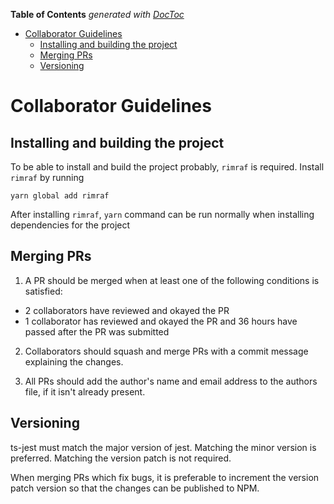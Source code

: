 <!-- START doctoc generated TOC please keep comment here to allow auto update -->
<!-- DON'T EDIT THIS SECTION, INSTEAD RE-RUN doctoc TO UPDATE -->
**Table of Contents**  *generated with [DocToc](https://github.com/thlorenz/doctoc)*

- [Collaborator Guidelines](#collaborator-guidelines)
  - [Installing and building the project](#installing-and-building-the-project)
  - [Merging PRs](#merging-prs)
  - [Versioning](#versioning)

<!-- END doctoc generated TOC please keep comment here to allow auto update -->

# Collaborator Guidelines

## Installing and building the project

To be able to install and build the project probably, `rimraf` is required. Install `rimraf` by running
```
yarn global add rimraf
```

After installing `rimraf`, `yarn` command can be run normally when installing dependencies for the project

## Merging PRs

1. A PR should be merged when at least one of the following conditions is satisfied:

- 2 collaborators have reviewed and okayed the PR
- 1 collaborator has reviewed and okayed the PR and 36 hours have passed after the PR was submitted

2. Collaborators should squash and merge PRs with a commit message explaining the changes.

3. All PRs should add the author's name and email address to the authors file, if it isn't already present.

## Versioning

ts-jest must match the major version of jest. Matching the minor version is preferred. Matching the version patch is not required.

When merging PRs which fix bugs, it is preferable to increment the version patch version so that the changes can be published to NPM.
